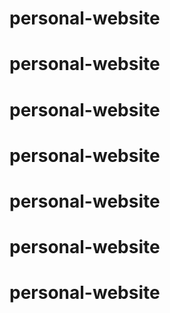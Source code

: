 # personal-website
# personal-website
# personal-website
# personal-website
# personal-website
# personal-website
# personal-website
